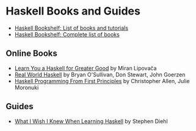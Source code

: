 # Haskell Books and Guides

* [Haskell Bookshelf: List of books and tutorials](https://wiki.haskell.org/Books_and_tutorials)
* [Haskell Bookshelf: Complete list of books](https://wiki.haskell.org/Books)


## Online Books

* [Learn You a Haskell for Greater Good](http://learnyouahaskell.com/) by Miran Lipovača
* [Real World Haskell](http://book.realworldhaskell.org/read/index.html) by Bryan O'Sullivan, Don Stewart, John Goerzen
* [Haskell Programming From First Principles](https://haskellbook.com/) by Christopher Allen, Julie Moronuki


## Guides

* [What I Wish I Knew When Learning Haskell](http://dev.stephendiehl.com/hask) by Stephen Diehl
